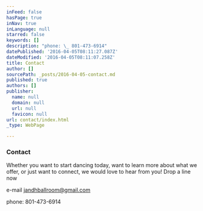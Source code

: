 ```yaml
---
inFeed: false
hasPage: true
inNav: true
inLanguage: null
starred: false
keywords: []
description: "phone: \_ 801-473-6914"
datePublished: '2016-04-05T08:11:27.087Z'
dateModified: '2016-04-05T08:11:07.258Z'
title: Contact
author: []
sourcePath: _posts/2016-04-05-contact.md
published: true
authors: []
publisher:
  name: null
  domain: null
  url: null
  favicon: null
url: contact/index.html
_type: WebPage

---
```

### Contact

Whether you want to start dancing today, want to learn more about what we offer, or just want to connect, we would love to hear from you! Drop a line now

e-mail     jandhballroom@gmail.com

phone:   801-473-6914

###
